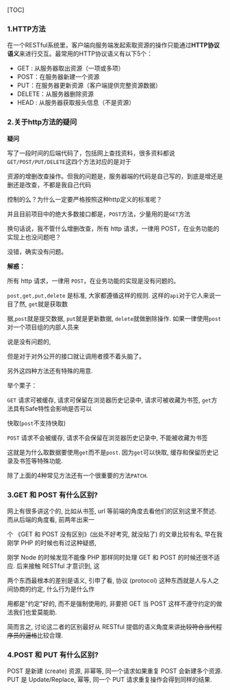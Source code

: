 [TOC]

### 1.HTTP方法

在一个RESTful系统里，客户端向服务端发起索取资源的操作只能通过**HTTP协议语义**来进行交互。最常用的HTTP协议语义有以下5个：

- GET : 从服务器取出资源（一项或多项）
- POST：在服务器新建一个资源
- PUT：在服务器更新资源（客户端提供完整资源数据）
- DELETE：从服务器删除资源
- HEAD : 从服务器获取报头信息（不是资源）

### 2.关于http方法的疑问

**疑问**

写了一段时间的后端代码了，包括网上查找资料，很多资料都说`GET/POST/PUT/DELETE`这四个方法对应的是对于

资源的增删改查操作。但我的问题是，服务器端的代码是自己写的，到底是增还是删还是改查，不都是我自己代码

控制的么？为什么一定要严格按照这种http定义的标准呢？

并且目前项目中的绝大多数接口都是，`POST`方法，少量用的是`GET`方法

换句话说，我不管什么增删改查，所有 http 请求，一律用 POST，在业务功能的实现上也没问题吧？

没错，确实没有问题。

**解惑：**

所有 http 请求，一律用 `POST`，在业务功能的实现是没有问题的。

`post,get,put,delete` 是标准, 大家都遵循这样的规则. 这样的`api`对于它人来说一目了然, `get`就是获取数

据,`post`就是提交数据, `put`就是更新数据, `delete`就做删除操作. 如果一律使用`post`对一个项目组的内部人员来

说是没有问题的, 

但是对于对外公开的接口就让调用者摸不着头脑了。

另外这四种方法还有特殊的用意.

举个栗子：

`GET` 请求可被缓存, 请求可保留在浏览器历史记录中, 请求可被收藏为书签, `get`方法具有Safe特性会影响是否可以

快取(`post`不支持快取)

`POST` 请求不会被缓存, 请求不会保留在浏览器历史记录中, 不能被收藏为书签

这就是为什么取数据要使用`get`而不是`post`. 因为`get`可以快取, 缓存和保留历史记录及书签等特殊功能.

除了上面的4种常见方法还有一个很重要的方法`PATCH`.

### 3.GET 和 POST 有什么区别?

网上有很多讲这个的, 比如从书签, url 等前端的角度去看他们的区别这里不赘述. 而从后端的角度看, 前两年出来一

个 《GET 和 POST 没有区别》(出处不好考究, 就没贴了) 的文章比较有名, 早在我刚学 PHP 的时候也有过这种疑惑, 

刚学 Node 的时候发现不能像 PHP 那样同时处理 GET 和 POST 的时候还很不适应. 后来接触 RESTful 才意识到, 这

两个东西最根本的差别是语义, 引申了看, 协议 (protocol) 这种东西就是人与人之间协商的约定, 什么行为是什么作

用都是"约定"好的, 而不是强制使用的, 非要把 GET 当 POST 这样不遵守约定的做法我们也爱莫能助.

简而言之, 讨论这二者的区别最好从 RESTful 提倡的语义角度来讲~~比较符合当代程序员的逼格~~比较合理.

### 4.POST 和 PUT 有什么区别?

POST 是新建 (create) 资源, 非幂等, 同一个请求如果重复 POST 会新建多个资源. PUT 是 Update/Replace, 幂等, 同一个 PUT 请求重复操作会得到同样的结果.